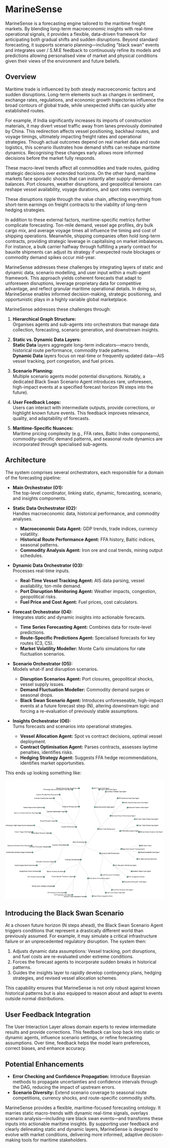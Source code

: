 # MarineSense

MarineSense is a forecasting engine tailored to the maritime freight markets. By blending long-term 
macroeconomic insights with real-time operational signals, it provides a flexible, data-driven framework for 
anticipating both gradual shifts and sudden disruptions. Beyond standard forecasting, it supports scenario 
planning—including "black swan" events and integrates user / S.M.E feedback to continuously refine its models and 
predictions allowing personalised view of market and physical conditions given their views of the environment and future 
beliefs.

## Overview

Maritime trade is influenced by both steady macroeconomic factors and sudden disruptions. Long-term elements such as 
changes in sentiment, exchange rates, regulations, and economic growth trajectories influence the broad contours of 
global trade, while unexpected shifts can quickly alter established routes. 

For example, if India significantly increases its imports of construction materials, it may divert vessel traffic away 
from lanes previously dominated by China. This redirection affects vessel positioning, backhaul routes, and voyage 
timings, ultimately impacting freight rates and operational strategies. 
Though actual outcomes depend on real market data and route logistics, this scenario illustrates how demand shifts can
reshape maritime dynamics. Recognising these changes early allows more informed decisions before the market fully 
responds.

These macro-level trends affect all commodities and trade routes, guiding strategic decisions over extended horizons.
On the other hand, maritime markets face sporadic shocks that can instantly alter supply-demand balances. Port closures,
weather disruptions, and geopolitical tensions can reshape vessel availability, voyage durations, and spot rates 
overnight. 

These disruptions ripple through the value chain, affecting everything from short-term earnings on freight contracts to 
the viability of long-term hedging strategies.

In addition to these external factors, maritime-specific metrics further complicate forecasting. Ton-mile demand, vessel
age profiles, dry bulk cargo mix, and average voyage times all influence the timing and cost of shipping operations. 
Meanwhile, shipping companies often hold long-term contracts, providing strategic leverage in capitalising on market 
imbalances. For instance, a bulk carrier halfway through fulfilling a yearly contract for bauxite shipments can adjust 
its strategy if unexpected route blockages or commodity demand spikes occur mid-year.

MarineSense addresses these challenges by integrating layers of static and dynamic data, scenario modelling, and user 
input within a multi-agent framework. This approach yields coherent forecasts that adapt to unforeseen disruptions, 
leverage proprietary data for competitive advantage, and reflect granular maritime operational details. In doing so, 
MarineSense enables informed decision-making, strategic positioning, and opportunistic plays in a highly variable global 
marketplace.

MarineSense addresses these challenges through:

1. **Hierarchical Graph Structure:**  
   Organises agents and sub-agents into orchestrators that manage data collection, forecasting, scenario generation, and downstream insights.

2. **Static vs. Dynamic Data Layers:**  
   **Static Data** layers aggregate long-term indicators—macro trends, historical route performance, commodity trade patterns.  
   **Dynamic Data** layers focus on real-time or frequently updated data—AIS vessel tracking, port congestion, and fuel prices.

3. **Scenario Planning:**  
   Multiple scenario agents model potential disruptions. Notably, a dedicated Black Swan Scenario Agent introduces rare, unforeseen, high-impact events at a specified forecast horizon (N steps into the future).

4. **User Feedback Loops:**  
   Users can interact with intermediate outputs, provide corrections, or highlight known future events. This feedback improves relevance, quality, and adaptability of forecasts.

5. **Maritime-Specific Nuances:**  
   Maritime pricing complexity (e.g., FFA rates, Baltic Index components), commodity-specific demand patterns, and seasonal route dynamics are incorporated through specialised sub-agents.

## Architecture

The system comprises several orchestrators, each responsible for a domain of the forecasting pipeline:

- **Main Orchestrator (O1):**  
  The top-level coordinator, linking static, dynamic, forecasting, scenario, and insights components.

- **Static Data Orchestrator (O2):**  
  Handles macroeconomic data, historical performance, and commodity analyses.  
  - **Macroeconomic Data Agent:** GDP trends, trade indices, currency volatility.  
  - **Historical Route Performance Agent:** FFA history, Baltic indices, seasonal patterns.  
  - **Commodity Analysis Agent:** Iron ore and coal trends, mining output schedules.

- **Dynamic Data Orchestrator (O3):**  
  Processes real-time inputs.  
  - **Real-Time Vessel Tracking Agent:** AIS data parsing, vessel availability, ton-mile demand.  
  - **Port Disruption Monitoring Agent:** Weather impacts, congestion, geopolitical risks.  
  - **Fuel Price and Cost Agent:** Fuel prices, cost calculators.

- **Forecast Orchestrator (O4):**  
  Integrates static and dynamic insights into actionable forecasts.  
  - **Time Series Forecasting Agent:** Combines data for route-level predictions.  
  - **Route-Specific Predictions Agent:** Specialised forecasts for key routes (C3, C5).  
  - **Market Volatility Modeller:** Monte Carlo simulations for rate fluctuation scenarios.

- **Scenario Orchestrator (O5):**  
  Models what-if and disruption scenarios.  
  - **Disruption Scenarios Agent:** Port closures, geopolitical shocks, vessel supply issues.  
  - **Demand Fluctuation Modeller:** Commodity demand surges or seasonal drops.  
  - **Black Swan Scenario Agent:** Introduces unforeseeable, high-impact events at a future forecast step (N), altering downstream logic and forcing a re-evaluation of previously stable assumptions.

- **Insights Orchestrator (O6):**  
  Turns forecasts and scenarios into operational strategies.  
  - **Vessel Allocation Agent:** Spot vs contract decisions, optimal vessel deployment.  
  - **Contract Optimisation Agent:** Parses contracts, assesses laytime penalties, identifies risks.  
  - **Hedging Strategy Agent:** Suggests FFA hedge recommendations, identifies market opportunities.

This ends up looking something like:

![Radial Tree](images/RadialTree.png)


## Introducing the Black Swan Scenario

At a chosen future horizon (N steps ahead), the Black Swan Scenario Agent triggers conditions that represent a drastically different world than previously assumed. For example, it may simulate a critical infrastructure failure or an unprecedented regulatory disruption. The system then:

1. Adjusts dynamic data assumptions: Vessel tracking, port disruptions, and fuel costs are re-evaluated under extreme conditions.
2. Forces the forecast agents to incorporate sudden breaks in historical patterns.
3. Guides the insights layer to rapidly develop contingency plans, hedging strategies, and revised vessel allocation schemes.

This capability ensures that MarineSense is not only robust against known historical patterns but is also equipped to reason about and adapt to events outside normal distributions.

## User Feedback Integration

The User Interaction Layer allows domain experts to review intermediate results and provide corrections. This feedback can loop back into static or dynamic agents, influence scenario settings, or refine forecasting assumptions. Over time, feedback helps the model learn preferences, correct biases, and enhance accuracy.

## Potential Enhancements

- **Error Checking and Confidence Propagation:** Introduce Bayesian methods to propagate uncertainties and confidence intervals through the DAG, reducing the impact of upstream errors.
- **Scenario Diversity:** Extend scenario coverage to seasonal route competitions, currency shocks, and route-specific commodity shifts.

MarineSense provides a flexible, maritime-focused forecasting ontology. It marries static macro-trends with dynamic real-time signals, overlays scenario analysis—including rare black swan events—and transforms these inputs into actionable maritime insights. By supporting user feedback and clearly delineating static and dynamic layers, MarineSense is designed to evolve with market conditions, delivering more informed, adaptive decision-making tools for maritime stakeholders.
